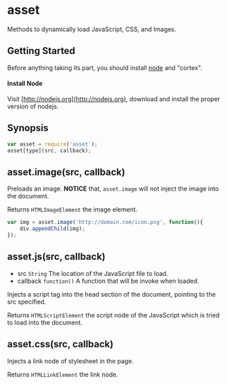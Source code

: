 # asset

Methods to dynamically load JavaScript, CSS, and Images.

## Getting Started
Before anything taking its part, you should install [node](http://nodejs.org) and "cortex".

#### Install Node

Visit [http://nodejs.org](http://nodejs.org), download and install the proper version of nodejs.

## Synopsis

```js
var asset = require('asset');
asset[type](src, callback);
```

## asset.image(src, callback)

Preloads an image. **NOTICE** that, `asset.image` will not inject the image into the document.

Returns `HTMLImageElement` the image element.

```js
var img = asset.image('http://domain.com/icon.png', function(){
    div.appendChild(img);
});
```

## asset.js(src, callback)

- src `String` The location of the JavaScript file to load.
- callback `function()` A function that will be invoke when loaded.

Injects a script tag into the head section of the document, pointing to the src specified.

Returns `HTMLScriptElement` the script node of the JavaScript which is tried to load into the document.


## asset.css(src, callback) 

Injects a link node of stylesheet in the page.

Returns `HTMLLinkElement` the link node.


